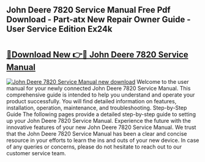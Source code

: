 ## John Deere 7820 Service Manual Free Pdf Download - Part-atx New Repair Owner Guide - User Service Edition Ex24k

# <h2><a href="http://bc87243.oget.top/?id=John+Deere+7820+Service+Manual">🔗Download New 👉🔴 John Deere 7820 Service Manual</a></h2>

[![John Deere 7820 Service Manual new download](https://i.imgur.com/5g1atiW.png)](http://bc87243.oget.top/?id=John+Deere+7820+Service+Manual)
Welcome to the user manual for your newly connected John Deere 7820 Service Manual. This comprehensive guide is intended to help you understand and operate your product successfully. You will find detailed information on features, installation, operation, maintenance, and troubleshooting. Step-by-Step Guide The following pages provide a detailed step-by-step guide to setting up your John Deere 7820 Service Manual. Experience the future with the innovative features of your new John Deere 7820 Service Manual. We trust that the John Deere 7820 Service Manual has been a clear and concise resource in your efforts to learn the ins and outs of your new device. In case of any queries or concerns, please do not hesitate to reach out to our customer service team.
